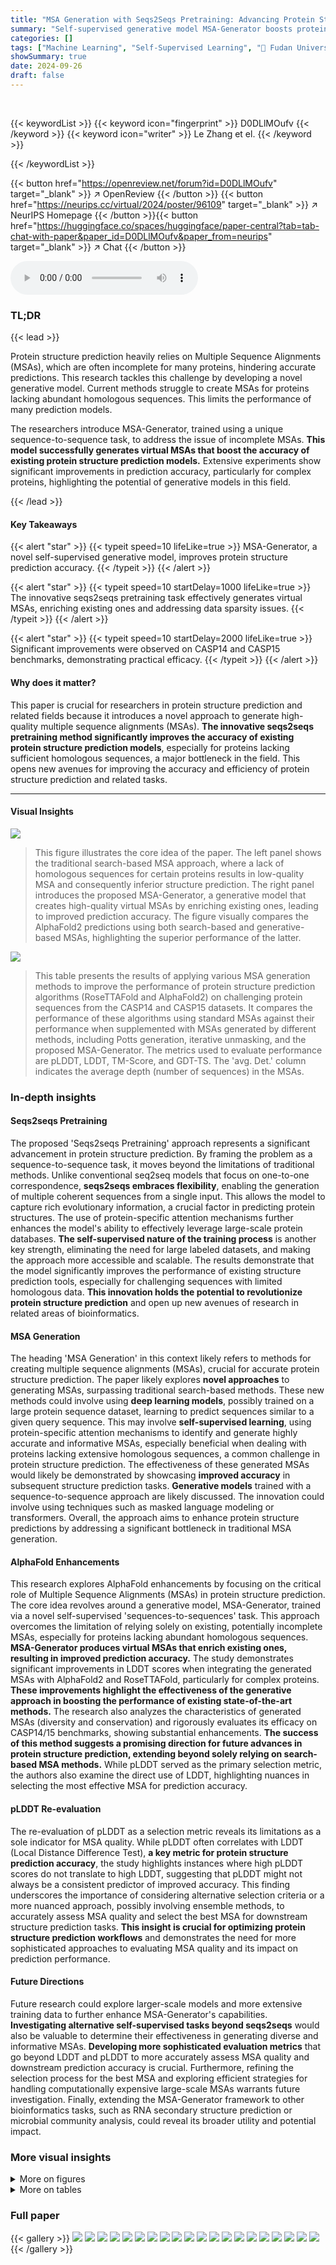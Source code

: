 ```yaml
---
title: "MSA Generation with Seqs2Seqs Pretraining: Advancing Protein Structure Predictions"
summary: "Self-supervised generative model MSA-Generator boosts protein structure prediction accuracy by producing high-quality MSAs, especially for challenging sequences lacking homologs."
categories: []
tags: ["Machine Learning", "Self-Supervised Learning", "🏢 Fudan University",]
showSummary: true
date: 2024-09-26
draft: false
---
```


<br>

{{< keywordList >}}
{{< keyword icon="fingerprint" >}} D0DLlMOufv {{< /keyword >}}
{{< keyword icon="writer" >}} Le Zhang et el. {{< /keyword >}}
 
{{< /keywordList >}}

{{< button href="https://openreview.net/forum?id=D0DLlMOufv" target="_blank" >}}
↗ OpenReview
{{< /button >}}
{{< button href="https://neurips.cc/virtual/2024/poster/96109" target="_blank" >}}
↗ NeurIPS Homepage
{{< /button >}}{{< button href="https://huggingface.co/spaces/huggingface/paper-central?tab=tab-chat-with-paper&paper_id=D0DLlMOufv&paper_from=neurips" target="_blank" >}}
↗ Chat
{{< /button >}}



<audio controls>
    <source src="https://ai-paper-reviewer.com/D0DLlMOufv/podcast.wav" type="audio/wav">
    Your browser does not support the audio element.
</audio>


### TL;DR


{{< lead >}}

Protein structure prediction heavily relies on Multiple Sequence Alignments (MSAs), which are often incomplete for many proteins, hindering accurate predictions.  This research tackles this challenge by developing a novel generative model.  Current methods struggle to create MSAs for proteins lacking abundant homologous sequences. This limits the performance of many prediction models.

The researchers introduce MSA-Generator, trained using a unique sequence-to-sequence task, to address the issue of incomplete MSAs.  **This model successfully generates virtual MSAs that boost the accuracy of existing protein structure prediction models.**  Extensive experiments show significant improvements in prediction accuracy, particularly for complex proteins, highlighting the potential of generative models in this field.

{{< /lead >}}


#### Key Takeaways

{{< alert "star" >}}
{{< typeit speed=10 lifeLike=true >}} MSA-Generator, a novel self-supervised generative model, improves protein structure prediction accuracy. {{< /typeit >}}
{{< /alert >}}

{{< alert "star" >}}
{{< typeit speed=10 startDelay=1000 lifeLike=true >}} The innovative seqs2seqs pretraining task effectively generates virtual MSAs, enriching existing ones and addressing data sparsity issues. {{< /typeit >}}
{{< /alert >}}

{{< alert "star" >}}
{{< typeit speed=10 startDelay=2000 lifeLike=true >}} Significant improvements were observed on CASP14 and CASP15 benchmarks, demonstrating practical efficacy. {{< /typeit >}}
{{< /alert >}}

#### Why does it matter?
This paper is crucial for researchers in protein structure prediction and related fields because it introduces a novel approach to generate high-quality multiple sequence alignments (MSAs).  **The innovative seqs2seqs pretraining method significantly improves the accuracy of existing protein structure prediction models**, especially for proteins lacking sufficient homologous sequences, a major bottleneck in the field.  This opens new avenues for improving the accuracy and efficiency of protein structure prediction and related tasks.

------
#### Visual Insights



![](https://ai-paper-reviewer.com/D0DLlMOufv/figures_1_1.jpg)

> This figure illustrates the core idea of the paper. The left panel shows the traditional search-based MSA approach, where a lack of homologous sequences for certain proteins results in low-quality MSA and consequently inferior structure prediction. The right panel introduces the proposed MSA-Generator, a generative model that creates high-quality virtual MSAs by enriching existing ones, leading to improved prediction accuracy. The figure visually compares the AlphaFold2 predictions using both search-based and generative-based MSAs, highlighting the superior performance of the latter.





![](https://ai-paper-reviewer.com/D0DLlMOufv/tables_7_1.jpg)

> This table presents the results of applying various MSA generation methods to improve the performance of protein structure prediction algorithms (RoseTTAFold and AlphaFold2) on challenging protein sequences from the CASP14 and CASP15 datasets.  It compares the performance of these algorithms using standard MSAs against their performance when supplemented with MSAs generated by different methods, including Potts generation, iterative unmasking, and the proposed MSA-Generator. The metrics used to evaluate performance are pLDDT, LDDT, TM-Score, and GDT-TS.  The 'avg. Det.' column indicates the average depth (number of sequences) in the MSAs.





### In-depth insights


#### Seqs2seqs Pretraining
The proposed 'Seqs2seqs Pretraining' approach represents a significant advancement in protein structure prediction. By framing the problem as a sequence-to-sequence task, it moves beyond the limitations of traditional methods. Unlike conventional seq2seq models that focus on one-to-one correspondence, **seqs2seqs embraces flexibility**, enabling the generation of multiple coherent sequences from a single input. This allows the model to capture rich evolutionary information, a crucial factor in predicting protein structures.  The use of protein-specific attention mechanisms further enhances the model's ability to effectively leverage large-scale protein databases.  **The self-supervised nature of the training process** is another key strength, eliminating the need for large labeled datasets, and making the approach more accessible and scalable. The results demonstrate that the model significantly improves the performance of existing structure prediction tools, especially for challenging sequences with limited homologous data. **This innovation holds the potential to revolutionize protein structure prediction** and open up new avenues of research in related areas of bioinformatics.

#### MSA Generation
The heading 'MSA Generation' in this context likely refers to methods for creating multiple sequence alignments (MSAs), crucial for accurate protein structure prediction.  The paper likely explores **novel approaches** to generating MSAs, surpassing traditional search-based methods. These new methods could involve using **deep learning models**, possibly trained on a large protein sequence dataset, learning to predict sequences similar to a given query sequence.  This may involve **self-supervised learning**, using protein-specific attention mechanisms to identify and generate highly accurate and informative MSAs, especially beneficial when dealing with proteins lacking extensive homologous sequences, a common challenge in protein structure prediction. The effectiveness of these generated MSAs would likely be demonstrated by showcasing **improved accuracy** in subsequent structure prediction tasks.  **Generative models** trained with a sequence-to-sequence approach are likely discussed.  The innovation could involve using techniques such as masked language modeling or transformers. Overall, the approach aims to enhance protein structure predictions by addressing a significant bottleneck in traditional MSA generation.

#### AlphaFold Enhancements
This research explores AlphaFold enhancements by focusing on the critical role of Multiple Sequence Alignments (MSAs) in protein structure prediction.  The core idea revolves around a generative model, MSA-Generator, trained via a novel self-supervised 'sequences-to-sequences' task. This approach overcomes the limitation of relying solely on existing, potentially incomplete MSAs, especially for proteins lacking abundant homologous sequences. **MSA-Generator produces virtual MSAs that enrich existing ones, resulting in improved prediction accuracy.** The study demonstrates significant improvements in LDDT scores when integrating the generated MSAs with AlphaFold2 and RoseTTAFold, particularly for complex proteins. **These improvements highlight the effectiveness of the generative approach in boosting the performance of existing state-of-the-art methods.** The research also analyzes the characteristics of generated MSAs (diversity and conservation) and rigorously evaluates its efficacy on CASP14/15 benchmarks, showing substantial enhancements.  **The success of this method suggests a promising direction for future advances in protein structure prediction, extending beyond solely relying on search-based MSA methods.** While pLDDT served as the primary selection metric, the authors also examine the direct use of LDDT, highlighting nuances in selecting the most effective MSA for prediction accuracy.

#### pLDDT Re-evaluation
The re-evaluation of pLDDT as a selection metric reveals its limitations as a sole indicator for MSA quality.  While pLDDT often correlates with LDDT (Local Distance Difference Test), **a key metric for protein structure prediction accuracy**, the study highlights instances where high pLDDT scores do not translate to high LDDT, suggesting that pLDDT might not always be a consistent predictor of improved accuracy.  This finding underscores the importance of considering alternative selection criteria or a more nuanced approach, possibly involving ensemble methods, to accurately assess MSA quality and select the best MSA for downstream structure prediction tasks.  **This insight is crucial for optimizing protein structure prediction workflows** and demonstrates the need for more sophisticated approaches to evaluating MSA quality and its impact on prediction performance.

#### Future Directions
Future research could explore larger-scale models and more extensive training data to further enhance MSA-Generator's capabilities.  **Investigating alternative self-supervised tasks beyond seqs2seqs** would also be valuable to determine their effectiveness in generating diverse and informative MSAs.  **Developing more sophisticated evaluation metrics** that go beyond LDDT and pLDDT to more accurately assess MSA quality and downstream prediction accuracy is crucial.  Furthermore, refining the selection process for the best MSA and exploring efficient strategies for handling computationally expensive large-scale MSAs warrants future investigation. Finally, extending the MSA-Generator framework to other bioinformatics tasks, such as RNA secondary structure prediction or microbial community analysis, could reveal its broader utility and potential impact.


### More visual insights

<details>
<summary>More on figures
</summary>


![](https://ai-paper-reviewer.com/D0DLlMOufv/figures_3_1.jpg)

> This figure compares the traditional search-based method for Multiple Sequence Alignment (MSA) generation with the proposed generative approach using MSA-Generator. The left side illustrates how limited homologous sequences for certain protein queries result in low-quality MSAs using conventional methods which consequently lead to inferior structure predictions. The right side shows how MSA-Generator produces high-quality virtual MSAs by leveraging large-scale protein databases. These virtual MSAs supplement the existing ones and improve the accuracy of protein structure prediction algorithms.


![](https://ai-paper-reviewer.com/D0DLlMOufv/figures_3_2.jpg)

> This figure illustrates the architecture of MSA-Generator, a transformer-based model for generating multiple sequence alignments (MSAs). The top part shows the overall architecture, including the encoder, decoder, and attention mechanisms. The bottom part provides a detailed explanation of the attention mechanism used in the model, showing how the model attends to different parts of the input sequence to generate the output. The figure highlights the use of tied-row attention, cross-row attention, and cross-column attention to efficiently capture global structural information from input MSAs.


![](https://ai-paper-reviewer.com/D0DLlMOufv/figures_6_1.jpg)

> This figure displays the results of comparing the performance of Alphafold2 with generated virtual MSAs versus real MSAs on artificial challenging protein sequences.  Panel (a) shows violin plots comparing the LDDT (Local Distance Difference Test) scores for real MSAs, baseline MSAs (reduced number of sequences), and virtual MSAs generated by MSA-Generator. Panel (b) is a scatter plot showing the correlation between the LDDT of real and virtual MSAs, highlighting the close approximation achieved by the generated MSAs. Panel (c) provides a breakdown of the LDDT improvements in different intervals, comparing both virtual MSAs against baseline and real MSAs. The overall results demonstrate that MSA-Generator produces virtual MSAs comparable to or even surpassing real MSAs in accuracy.


![](https://ai-paper-reviewer.com/D0DLlMOufv/figures_8_1.jpg)

> This figure shows a comparison of LDDT improvements achieved using two different selection strategies: Best-LDDT and Best-pLDDT.  The left panel is a violin plot showing the distribution of LDDT improvements for several proteins at various MSA depths. The right panel provides 3D structural visualizations for selected proteins (T1093-D1, T1113, T1122, and T1178), comparing the ground truth structure with AlphaFold2 predictions using searched real MSAs and generative virtual MSAs.  The figure highlights the differences in prediction accuracy based on the choice of selection metric and demonstrates the impact of MSA-Generator in improving the LDDT scores, especially for proteins with lower MSA depths.


![](https://ai-paper-reviewer.com/D0DLlMOufv/figures_8_2.jpg)

> This figure presents the ablation study and MSA feature analysis.  The left panel (Ensemble Runs) shows the impact of increasing the number of ensemble runs on both pLDDT and LDDT scores.  The right panel (Augmentation Factor) shows the effect of varying the augmentation factor on the same metrics. The results indicate that while more ensemble runs improve performance, the returns diminish beyond a certain point. Similarly, there is limited improvement from increasing the augmentation factor. These results guide the choice of the optimal number of ensemble runs and augmentation factors used in the main experiments.


![](https://ai-paper-reviewer.com/D0DLlMOufv/figures_8_3.jpg)

> This figure shows two subfigures. The left subfigure is a box plot showing the average Shannon entropy across MSAs for the proposed method (Ours) and the Iterative_Unmask method. The right subfigure is a violin plot showing the distribution of Pearson correlation coefficients between searched real PSSM and generated virtual PSSM. These plots demonstrate the effectiveness of the proposed method in generating diverse and accurate MSAs.


![](https://ai-paper-reviewer.com/D0DLlMOufv/figures_14_1.jpg)

> This figure visualizes the Multiple Sequence Alignments (MSAs) generated by MSA-Generator.  It shows three examples (T1060s2-D1, T1093-D1, T1096-D1) of MSAs, where different colors represent different amino acids. The top half of each example displays the original MSA, while the bottom half shows the augmented MSA generated by MSA-Generator. This visualization helps to illustrate the diversity and conservation characteristics of the generated MSAs compared to the originals.


</details>




<details>
<summary>More on tables
</summary>


![](https://ai-paper-reviewer.com/D0DLlMOufv/tables_7_2.jpg)
> This table presents a comparison of the performance of four different methods on the Orphan25 dataset, a challenging set of protein sequences with limited homologs.  The methods compared are AlphaFold2 alone, AlphaFold2 combined with Potts Generation, AlphaFold2 with Iterative Unmasking, and AlphaFold2 enhanced with the MSA-Generator. The metrics used for comparison are pLDDT, LDDT, TM-Score, and GDT-TS, which are standard measures of protein structure prediction accuracy.  The results show that the addition of MSA-Generator significantly improves AlphaFold2's performance on this difficult dataset.

![](https://ai-paper-reviewer.com/D0DLlMOufv/tables_15_1.jpg)
> This table compares the performance of AlphaFold2 with and without several modifications on the CASP14 and CASP15 datasets.  The modifications include adding different percentages (5%, 10%, 15%) of random sequences to the MSA and using the MSA-Generator method proposed in the paper.  The results are presented as average pLDDT and LDDT scores, showing the impact of each modification on the accuracy of protein structure prediction.

![](https://ai-paper-reviewer.com/D0DLlMOufv/tables_15_2.jpg)
> This table presents the results of experiments conducted on real-world challenging MSAs.  It compares the performance of several protein structure prediction (PSP) algorithms, including AlphaFold2 and RoseTTAFold, with and without the use of the MSA-Generator. The algorithms are evaluated using various metrics such as pLDDT, LDDT, TM-Score, and GDT-TS.  The average depth of the MSAs used in the experiment is also reported.

![](https://ai-paper-reviewer.com/D0DLlMOufv/tables_16_1.jpg)
> This table presents the results of evaluating the performance of several protein structure prediction (PSP) algorithms on real-world challenging MSAs.  It shows the average pLDDT, LDDT, TM-Score, and GDT-TS scores for each algorithm, along with the improvements achieved by using MSA-Generator. The table compares different methods, including single-sequence-based methods, MSA-based methods (with and without MSA-Generator), and methods that incorporate additional techniques like Potts generation or iterative unmasking.  The average depth of the MSAs used is also shown.

![](https://ai-paper-reviewer.com/D0DLlMOufv/tables_17_1.jpg)
> This table presents the results of applying various MSA generation methods and evaluating their performance in improving the accuracy of protein structure prediction using Alphafold2 and RoseTTAFold.  It shows the average pLDDT, LDDT, TM-Score, and GDT-TS scores across three independent runs, comparing different methods for creating MSAs (including the proposed MSA-Generator) for challenging protein sequences with few homologues.

</details>




### Full paper

{{< gallery >}}
<img src="https://ai-paper-reviewer.com/D0DLlMOufv/1.png" class="grid-w50 md:grid-w33 xl:grid-w25" />
<img src="https://ai-paper-reviewer.com/D0DLlMOufv/2.png" class="grid-w50 md:grid-w33 xl:grid-w25" />
<img src="https://ai-paper-reviewer.com/D0DLlMOufv/3.png" class="grid-w50 md:grid-w33 xl:grid-w25" />
<img src="https://ai-paper-reviewer.com/D0DLlMOufv/4.png" class="grid-w50 md:grid-w33 xl:grid-w25" />
<img src="https://ai-paper-reviewer.com/D0DLlMOufv/5.png" class="grid-w50 md:grid-w33 xl:grid-w25" />
<img src="https://ai-paper-reviewer.com/D0DLlMOufv/6.png" class="grid-w50 md:grid-w33 xl:grid-w25" />
<img src="https://ai-paper-reviewer.com/D0DLlMOufv/7.png" class="grid-w50 md:grid-w33 xl:grid-w25" />
<img src="https://ai-paper-reviewer.com/D0DLlMOufv/8.png" class="grid-w50 md:grid-w33 xl:grid-w25" />
<img src="https://ai-paper-reviewer.com/D0DLlMOufv/9.png" class="grid-w50 md:grid-w33 xl:grid-w25" />
<img src="https://ai-paper-reviewer.com/D0DLlMOufv/10.png" class="grid-w50 md:grid-w33 xl:grid-w25" />
<img src="https://ai-paper-reviewer.com/D0DLlMOufv/11.png" class="grid-w50 md:grid-w33 xl:grid-w25" />
<img src="https://ai-paper-reviewer.com/D0DLlMOufv/12.png" class="grid-w50 md:grid-w33 xl:grid-w25" />
<img src="https://ai-paper-reviewer.com/D0DLlMOufv/13.png" class="grid-w50 md:grid-w33 xl:grid-w25" />
<img src="https://ai-paper-reviewer.com/D0DLlMOufv/14.png" class="grid-w50 md:grid-w33 xl:grid-w25" />
<img src="https://ai-paper-reviewer.com/D0DLlMOufv/15.png" class="grid-w50 md:grid-w33 xl:grid-w25" />
<img src="https://ai-paper-reviewer.com/D0DLlMOufv/16.png" class="grid-w50 md:grid-w33 xl:grid-w25" />
<img src="https://ai-paper-reviewer.com/D0DLlMOufv/17.png" class="grid-w50 md:grid-w33 xl:grid-w25" />
<img src="https://ai-paper-reviewer.com/D0DLlMOufv/18.png" class="grid-w50 md:grid-w33 xl:grid-w25" />
<img src="https://ai-paper-reviewer.com/D0DLlMOufv/19.png" class="grid-w50 md:grid-w33 xl:grid-w25" />
<img src="https://ai-paper-reviewer.com/D0DLlMOufv/20.png" class="grid-w50 md:grid-w33 xl:grid-w25" />
{{< /gallery >}}
